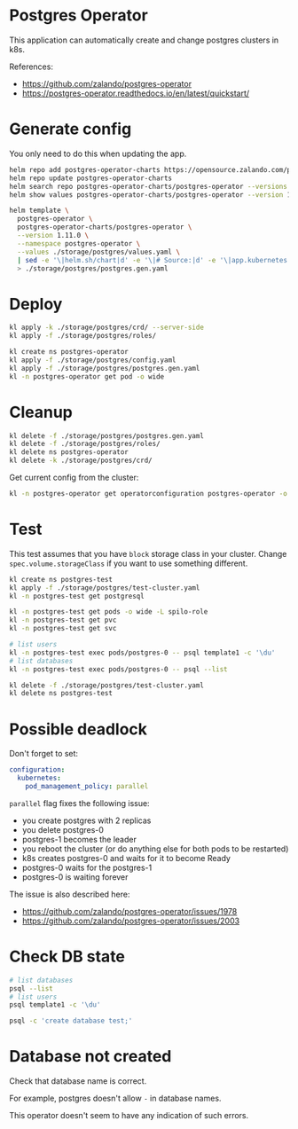 
# Postgres Operator

This application can automatically create and change postgres clusters in k8s.

References:
- https://github.com/zalando/postgres-operator
- https://postgres-operator.readthedocs.io/en/latest/quickstart/

# Generate config

You only need to do this when updating the app.

```bash
helm repo add postgres-operator-charts https://opensource.zalando.com/postgres-operator/charts/postgres-operator
helm repo update postgres-operator-charts
helm search repo postgres-operator-charts/postgres-operator --versions --devel | head
helm show values postgres-operator-charts/postgres-operator --version 1.11.0 > ./storage/postgres/default-values.yaml
```

```bash
helm template \
  postgres-operator \
  postgres-operator-charts/postgres-operator \
  --version 1.11.0 \
  --namespace postgres-operator \
  --values ./storage/postgres/values.yaml \
  | sed -e '\|helm.sh/chart|d' -e '\|# Source:|d' -e '\|app.kubernetes.io/managed-by|d' -e '\|app.kubernetes.io/instance|d' -e '\|app.kubernetes.io/part-of|d' \
  > ./storage/postgres/postgres.gen.yaml
```

# Deploy

```bash
kl apply -k ./storage/postgres/crd/ --server-side
kl apply -f ./storage/postgres/roles/

kl create ns postgres-operator
kl apply -f ./storage/postgres/config.yaml
kl apply -f ./storage/postgres/postgres.gen.yaml
kl -n postgres-operator get pod -o wide
```

# Cleanup

```bash
kl delete -f ./storage/postgres/postgres.gen.yaml
kl delete -f ./storage/postgres/roles/
kl delete ns postgres-operator
kl delete -k ./storage/postgres/crd/
```

Get current config from the cluster:

```bash
kl -n postgres-operator get operatorconfiguration postgres-operator -o yaml > ./storage/postgres/current-config.yaml
```

# Test

This test assumes that you have `block` storage class in your cluster.
Change `spec.volume.storageClass` if you want to use something different.

```bash
kl create ns postgres-test
kl apply -f ./storage/postgres/test-cluster.yaml
kl -n postgres-test get postgresql

kl -n postgres-test get pods -o wide -L spilo-role
kl -n postgres-test get pvc
kl -n postgres-test get svc

# list users
kl -n postgres-test exec pods/postgres-0 -- psql template1 -c '\du'
# list databases
kl -n postgres-test exec pods/postgres-0 -- psql --list

kl delete -f ./storage/postgres/test-cluster.yaml
kl delete ns postgres-test
```

# Possible deadlock

Don't forget to set:

```yaml
configuration:
  kubernetes:
    pod_management_policy: parallel
```

`parallel` flag fixes the following issue:

- you create postgres with 2 replicas
- you delete postgres-0
- postgres-1 becomes the leader
- you reboot the cluster (or do anything else for both pods to be restarted)
- k8s creates postgres-0 and waits for it to become Ready
- postgres-0 waits for the postgres-1
- postgres-0 is waiting forever

The issue is also described here:

- https://github.com/zalando/postgres-operator/issues/1978
- https://github.com/zalando/postgres-operator/issues/2003

# Check DB state

```bash
# list databases
psql --list
# list users
psql template1 -c '\du'

psql -c 'create database test;'
```

# Database not created

Check that database name is correct.

For example, postgres doesn't allow `-` in database names.

This operator doesn't seem to have any indication of such errors.
